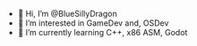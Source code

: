 - 👋 Hi, I’m @BlueSillyDragon
- 👀 I’m interested in GameDev and, OSDev
- 🌱 I’m currently learning C++, x86 ASM, Godot

